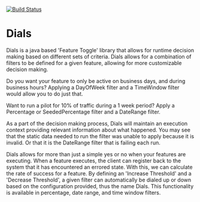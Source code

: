 [![Build Status](https://travis-ci.org/BrettDuclos/Dials.svg?branch=master)](https://travis-ci.org/BrettDuclos/Dials)

# Dials

Dials is a java based 'Feature Toggle' library that allows for runtime decision making based on different sets of criteria. 
Dials allows for a combination of filters to be defined for a given feature, allowing for more customizable decision making.

Do you want your feature to only be active on business days, and during business hours? Applying a DayOfWeek filter and a TimeWindow filter would allow you to do just that.

Want to run a pilot for 10% of traffic during a 1 week period? Apply a Percentage or SeededPercentage filter and a DateRange filter.

As a part of the decision making process, Dials will maintain an execution context providing relevant information about what happened. 
You may see that the static data needed to run the filter was unable to apply because it is invalid. Or that it is the DateRange filter that is failing each run.

Dials allows for more than just a simple yes or no when your features are executing. 
When a feature executes, the client can register back to the system that it has encountered an errored state. 
With this, we can calculate the rate of success for a feature. 
By defining an 'Increase Threshold' and a 'Decrease Threshold', a given filter can automatically be dialed up or down based on the configuration provided, thus the name Dials. 
This functionality is available in percentage, date range, and time window filters.
